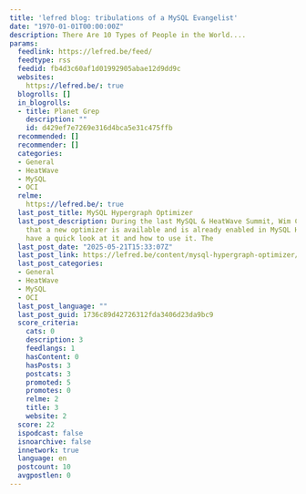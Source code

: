 ```yaml
---
title: 'lefred blog: tribulations of a MySQL Evangelist'
date: "1970-01-01T00:00:00Z"
description: There Are 10 Types of People in the World....
params:
  feedlink: https://lefred.be/feed/
  feedtype: rss
  feedid: fb4d3c60af1d01992905abae12d9dd9c
  websites:
    https://lefred.be/: true
  blogrolls: []
  in_blogrolls:
  - title: Planet Grep
    description: ""
    id: d429ef7e7269e316d4bca5e31c475ffb
  recommended: []
  recommender: []
  categories:
  - General
  - HeatWave
  - MySQL
  - OCI
  relme:
    https://lefred.be/: true
  last_post_title: MySQL Hypergraph Optimizer
  last_post_description: During the last MySQL & HeatWave Summit, Wim Coekaerts announced
    that a new optimizer is available and is already enabled in MySQL HeatWave. Let’s
    have a quick look at it and how to use it. The
  last_post_date: "2025-05-21T15:33:07Z"
  last_post_link: https://lefred.be/content/mysql-hypergraph-optimizer/
  last_post_categories:
  - General
  - HeatWave
  - MySQL
  - OCI
  last_post_language: ""
  last_post_guid: 1736c89d42726312fda3406d23da9bc9
  score_criteria:
    cats: 0
    description: 3
    feedlangs: 1
    hasContent: 0
    hasPosts: 3
    postcats: 3
    promoted: 5
    promotes: 0
    relme: 2
    title: 3
    website: 2
  score: 22
  ispodcast: false
  isnoarchive: false
  innetwork: true
  language: en
  postcount: 10
  avgpostlen: 0
---
```

